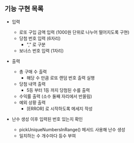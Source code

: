 ## 기능 구현 목록

- 입력
  - 로또 구입 금액 입력 (1000원 단위로 나누어 떨어지도록 구현)
  - 당첨 번호 입력 (6자리)
    - "," 로 구분
  - 보너스 번호 입력 (1자리)

- 출력
  - 총 구매 수 출력
    - 해당 수 만큼 로또 랜덤 번호 출력 실행
  - 당첨 내역 출력
    - 5등 부터 1등 까지 당첨된 수를 출력
  - 수익률 출력 (소수 둘째 자리에서 반올림)
  - 예외 상황 출력
    - [ERROR] 로 시작하도록 메세지 작성

- 난수 생성 이후 입력된 번호 있는지 확인
  - pickUniqueNumbersInRange() 메서드 사용해 난수 생성
  - 일치하는 수 개수마다 등수 부여
